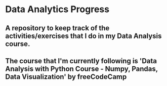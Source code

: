 # Data Analytics Progress
## A repository to keep track of the activities/exercises that I do in my Data Analysis course. 
## The course that I'm currently following is 'Data Analysis with Python Course - Numpy, Pandas, Data Visualization' by freeCodeCamp
